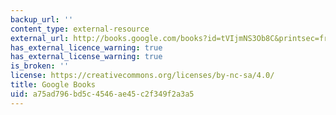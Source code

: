 ```yaml
---
backup_url: ''
content_type: external-resource
external_url: http://books.google.com/books?id=tVIjmNS3Ob8C&printsec=frontcover
has_external_licence_warning: true
has_external_license_warning: true
is_broken: ''
license: https://creativecommons.org/licenses/by-nc-sa/4.0/
title: Google Books
uid: a75ad796-bd5c-4546-ae45-c2f349f2a3a5
---
```

